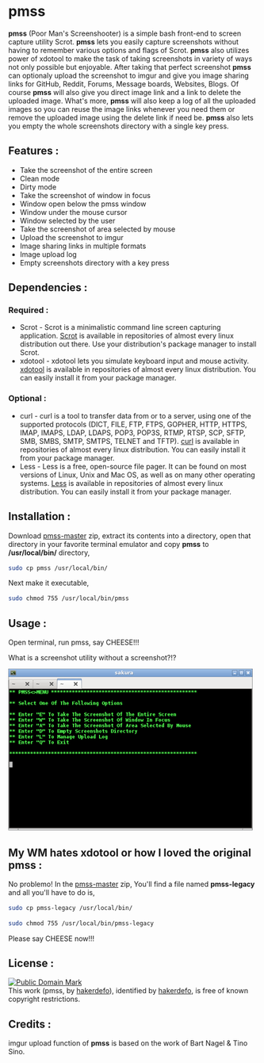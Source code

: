 # pmss

**pmss** (Poor Man's Screenshooter) is a simple bash front-end to screen capture utility Scrot. **pmss** lets you easily capture screenshots without having to remember various options and flags of Scrot. **pmss** also utilizes power of xdotool to make the task of taking screenshots in variety of ways not only possible but enjoyable. After taking that perfect screenshot **pmss** can optionaly upload the screenshot to imgur and give you image sharing links for GitHub, Reddit, Forums, Message boards, Websites, Blogs. Of course **pmss** will also give you direct image link and a link to delete the uploaded image. What's more, **pmss** will also keep a log of all the uploaded images so you can reuse the image links whenever you need them or remove the uploaded image using the delete link if need be. **pmss** also lets you empty the whole screenshots directory with a single key press.


## Features :

 - Take the screenshot of the entire screen
  - Clean mode
  - Dirty mode
 - Take the screenshot of window in focus
  - Window open below the pmss window
  - Window under the mouse cursor
  - Window selected by the user
 - Take the screenshot of area selected by mouse
 - Upload the screenshot to imgur
 - Image sharing links in multiple formats
 - Image upload log
 - Empty screenshots directory with a key press


## Dependencies :

### Required :

- Scrot - Scrot is a minimalistic command line screen capturing application. [Scrot] is available in repositories of almost every linux distribution out there. Use your distribution's package manager to install Scrot.
- xdotool - xdotool lets you simulate keyboard input and mouse activity. [xdotool] is available in repositories of almost every linux distribution. You can easily install it from your package manager.

### Optional :

- curl - curl is a tool to transfer data from or to a server, using one of the supported protocols (DICT, FILE, FTP, FTPS, GOPHER, HTTP, HTTPS, IMAP, IMAPS, LDAP, LDAPS, POP3, POP3S, RTMP, RTSP, SCP, SFTP, SMB, SMBS, SMTP, SMTPS, TELNET and TFTP).
[curl] is available in repositories of almost every linux distribution. You can easily install it from your package manager.
- Less - Less is a free, open-source file pager. It can be found on most versions of Linux, Unix and Mac OS, as well as on many other operating systems. [Less] is available in repositories of almost every linux distribution. You can easily install it from your package manager.


## Installation :

Download [pmss-master] zip, extract its contents into a directory, open that directory in your favorite terminal emulator and copy **pmss** to **/usr/local/bin/** directory,
```sh
sudo cp pmss /usr/local/bin/
```
Next make it executable,
```sh
sudo chmod 755 /usr/local/bin/pmss
```


## Usage :

Open terminal, run pmss, say CHEESE!!!

What is a screenshot utility without a screenshot?!?

![alt text](https://github.com/hakerdefo/pmss/blob/master/SCREENSHOT.png?raw=true "pmss")


## My WM hates xdotool or how I loved the original pmss :

No problemo! In the [pmss-master] zip, You'll find a file named **pmss-legacy** and all you'll have to do is,
```sh
sudo cp pmss-legacy /usr/local/bin/
```
```sh
sudo chmod 755 /usr/local/bin/pmss-legacy
```
Please say CHEESE now!!!


## License :

[![Public Domain Mark](http://i.creativecommons.org/p/mark/1.0/88x31.png)](http://creativecommons.org/publicdomain/mark/1.0/)  
This work (<span property="dct:title">pmss</span>, by [<span property="dct:title">hakerdefo</span>](https://github.com/hakerdefo/pmss)), identified by [<span property="dct:title">hakerdefo</span>](https://hakerdefo.blogspot.com), is free of known copyright restrictions.


## Credits :

imgur upload function of **pmss** is based on the work of Bart Nagel & Tino Sino.
#
[Scrot]:http://freecode.com/projects/scrot
[xdotool]:http://semicomplete.com/projects/xdotool
[curl]:https://curl.haxx.se/
[less]:http://www.greenwoodsoftware.com/less/
[pmss-master]:https://github.com/hakerdefo/pmss/archive/master.zip
